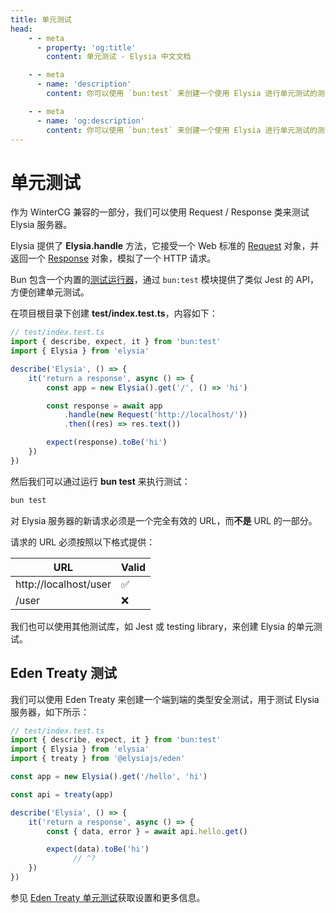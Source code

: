 ```yaml
---
title: 单元测试
head:
    - - meta
      - property: 'og:title'
        content: 单元测试 - Elysia 中文文档

    - - meta
      - name: 'description'
        content: 你可以使用 `bun:test` 来创建一个使用 Elysia 进行单元测试的测试。Elysia 实例有一个 `handle` 方法，接受 `Request` 对象并返回一个 `Response` 对象，与创建 HTTP 请求相同。

    - - meta
      - name: 'og:description'
        content: 你可以使用 `bun:test` 来创建一个使用 Elysia 进行单元测试的测试。Elysia 实例有一个 `handle` 方法，接受 `Request` 对象并返回一个 `Response` 对象，与创建 HTTP 请求相同。
---
```


# 单元测试

作为 WinterCG 兼容的一部分，我们可以使用 Request / Response 类来测试 Elysia 服务器。

Elysia 提供了 **Elysia.handle** 方法，它接受一个 Web 标准的 [Request](https://developer.mozilla.org/en-US/docs/Web/API/Request) 对象，并返回一个 [Response](https://developer.mozilla.org/en-US/docs/Web/API/Response) 对象，模拟了一个 HTTP 请求。

Bun 包含一个内置的[测试运行器](https://bun.sh/docs/cli/test)，通过 `bun:test` 模块提供了类似 Jest 的 API，方便创建单元测试。

在项目根目录下创建 **test/index.test.ts**，内容如下：

```typescript twoslash
// test/index.test.ts
import { describe, expect, it } from 'bun:test'
import { Elysia } from 'elysia'

describe('Elysia', () => {
    it('return a response', async () => {
        const app = new Elysia().get('/', () => 'hi')

        const response = await app
            .handle(new Request('http://localhost/'))
            .then((res) => res.text())

        expect(response).toBe('hi')
    })
})
```

然后我们可以通过运行 **bun test** 来执行测试：

```bash
bun test
```

对 Elysia 服务器的新请求必须是一个完全有效的 URL，而**不是** URL 的一部分。

请求的 URL 必须按照以下格式提供：

| URL                   | Valid |
| --------------------- | ----- |
| http://localhost/user | ✅    |
| /user                 | ❌    |

我们也可以使用其他测试库，如 Jest 或 testing library，来创建 Elysia 的单元测试。

## Eden Treaty 测试

我们可以使用 Eden Treaty 来创建一个端到端的类型安全测试，用于测试 Elysia 服务器，如下所示：

```typescript twoslash
// test/index.test.ts
import { describe, expect, it } from 'bun:test'
import { Elysia } from 'elysia'
import { treaty } from '@elysiajs/eden'

const app = new Elysia().get('/hello', 'hi')

const api = treaty(app)

describe('Elysia', () => {
    it('return a response', async () => {
        const { data, error } = await api.hello.get()

        expect(data).toBe('hi')
              // ^?
    })
})
```

参见 [Eden Treaty 单元测试](/eden/treaty/unit-test)获取设置和更多信息。
